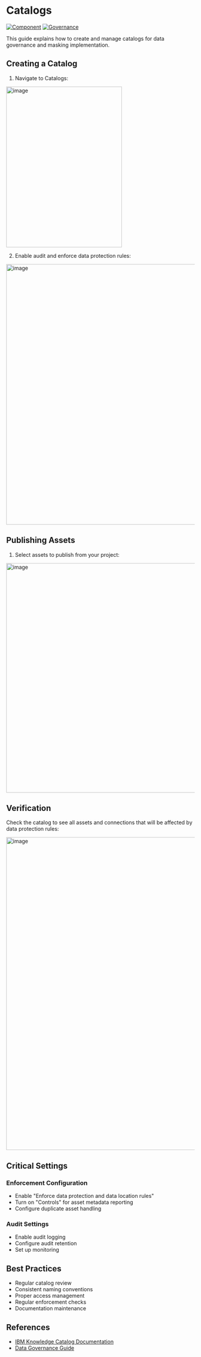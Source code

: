 # Catalogs

[![Component](https://img.shields.io/badge/Component-Catalogs-blue)](https://cloud.ibm.com/docs/data-catalog)
[![Governance](https://img.shields.io/badge/Governance-Data-green)](https://www.ibm.com/products/watsonx-data)

This guide explains how to create and manage catalogs for data governance and masking implementation.

## Creating a Catalog

1. Navigate to Catalogs:

<img width="309" height="430" alt="image" src="https://github.com/user-attachments/assets/90b01339-87b4-4301-9dbf-f15caff10071" />

2. Enable audit and enforce data protection rules:

<img width="1510" height="697" alt="image" src="https://github.com/user-attachments/assets/0a75283c-ccfe-4b60-b0e8-7900a1d1315e" />

## Publishing Assets

1. Select assets to publish from your project:

<img width="1804" height="614" alt="image" src="https://github.com/user-attachments/assets/860953b6-cad5-4c47-9c49-c74eae92fad1" />

## Verification

Check the catalog to see all assets and connections that will be affected by data protection rules:

<img width="1777" height="837" alt="image" src="https://github.com/user-attachments/assets/e330fb0f-4570-491b-97dd-ab37a92d35ac" />

## Critical Settings

### Enforcement Configuration
- Enable "Enforce data protection and data location rules"
- Turn on "Controls" for asset metadata reporting
- Configure duplicate asset handling

### Audit Settings
- Enable audit logging
- Configure audit retention
- Set up monitoring

## Best Practices

- Regular catalog review
- Consistent naming conventions
- Proper access management
- Regular enforcement checks
- Documentation maintenance

## References

- [IBM Knowledge Catalog Documentation](https://cloud.ibm.com/docs/data-catalog)
- [Data Governance Guide](https://cloud.ibm.com/docs/data-catalog?topic=data-catalog-governance)
